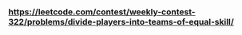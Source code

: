### https://leetcode.com/contest/weekly-contest-322/problems/divide-players-into-teams-of-equal-skill/

